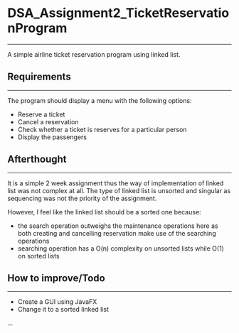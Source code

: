 # DSA_Assignment2_TicketReservationProgram
--- 

A simple airline ticket reservation program using linked list.

## Requirements
---

The program should display a menu with the following options:
-	Reserve a ticket
-	Cancel a reservation
-	Check whether a ticket is reserves for a particular person
-	Display the passengers

## Afterthought
---

It is a simple 2 week assignment thus the way of implementation of linked list was not complex at all. The type of linked list is unsorted and singular as 
sequencing was not the priority of the assignment. 

However, I feel like the linked list should be a sorted one because:
- the search operation outweighs the maintenance operations here as both creating and cancelling reservation make use of the searching operations
- searching operation has a O(n) complexity on unsorted lists while O(1) on sorted lists

## How to improve/Todo
---
- Create a GUI using JavaFX 
- Change it to a sorted linked list

...
